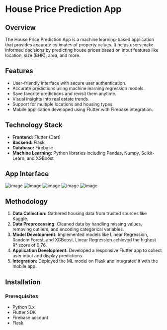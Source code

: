 # House Price Prediction App

## Overview
The House Price Prediction App is a machine learning-based application that provides accurate estimates of property values. It helps users make informed decisions by predicting house prices based on input features like location, size (BHK), area, and more.

## Features
- User-friendly interface with secure user authentication.
- Accurate predictions using machine learning regression models.
- Save favorite predictions and revisit them anytime.
- Visual insights into real estate trends.
- Support for multiple locations and housing types.
- Mobile application developed using Flutter with Firebase integration.

## Technology Stack
- **Frontend:** Flutter (Dart)
- **Backend:** Flask
- **Database:** Firebase
- **Machine Learning:** Python libraries including Pandas, Numpy, Scikit-Learn, and XGBoost

## App Interface
![image](https://github.com/user-attachments/assets/166723d0-d117-4a5d-9a39-85e36fdc2fae)
![image](https://github.com/user-attachments/assets/34746a24-86f5-4ee8-a419-4e0cf3aa542d)
![image](https://github.com/user-attachments/assets/48ac3003-1e93-4bef-8922-1cdb9b888227)
![image](https://github.com/user-attachments/assets/c89c2517-7478-4429-bf56-1750d49e887d)
![image](https://github.com/user-attachments/assets/749cd207-fb96-4e8c-9f8f-328b6c2364eb)



## Methodology
1. **Data Collection:** Gathered housing data from trusted sources like Kaggle.
2. **Data Preprocessing:** Cleaned data by handling missing values, removing outliers, and encoding categorical variables.
3. **Model Development:** Implemented models like Linear Regression, Random Forest, and XGBoost. Linear Regression achieved the highest R² score of 0.76.
4. **Application Development:** Developed a responsive Flutter app to collect user input and display predictions.
5. **Integration:** Deployed the ML model on Flask and integrated it with the mobile app.

## Installation
### Prerequisites
- Python 3.x
- Flutter SDK
- Firebase account
- Flask


